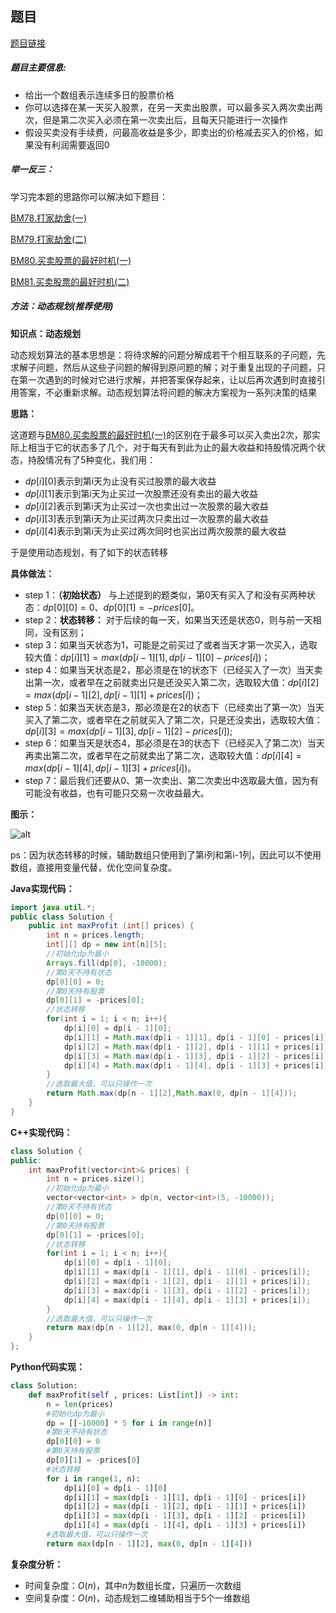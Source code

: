 ## 题目
[题目链接](https://www.nowcoder.com/practice/4892d3ff304a4880b7a89ba01f48daf9?tpId=196&tqId=1073487&sourceUrl=/exam/oj&channenl=wgithub&fromPut=wgithub)

##### 题目主要信息:
- 给出一个数组表示连续多日的股票价格
- 你可以选择在某一天买入股票，在另一天卖出股票，可以最多买入两次卖出两次，但是第二次买入必须在第一次卖出后，且每天只能进行一次操作
- 假设买卖没有手续费，问最高收益是多少，即卖出的价格减去买入的价格，如果没有利润需要返回0

##### 举一反三：

学习完本题的思路你可以解决如下题目：

[BM78.打家劫舍(一)](https://www.nowcoder.com/practice/c5fbf7325fbd4c0ea3d0c3ea6bc6cc79?tpId=295&tqId=2285793)

[BM79.打家劫舍(二)](https://www.nowcoder.com/practice/a5c127769dd74a63ada7bff37d9c5815?tpId=295&tqId=2285837)

[BM80.买卖股票的最好时机(一)](https://www.nowcoder.com/practice/64b4262d4e6d4f6181cd45446a5821ec?tpId=295&tqId=625)

[BM81.买卖股票的最好时机(二)](https://www.nowcoder.com/practice/9e5e3c2603064829b0a0bbfca10594e9?tpId=295&tqId=1073471)

##### 方法：动态规划(推荐使用)

**知识点：动态规划**

动态规划算法的基本思想是：将待求解的问题分解成若干个相互联系的子问题，先求解子问题，然后从这些子问题的解得到原问题的解；对于重复出现的子问题，只在第一次遇到的时候对它进行求解，并把答案保存起来，让以后再次遇到时直接引用答案，不必重新求解。动态规划算法将问题的解决方案视为一系列决策的结果

**思路：**

这道题与[BM80.买卖股票的最好时机(一)](https://www.nowcoder.com/practice/64b4262d4e6d4f6181cd45446a5821ec?tpId=295&tqId=625)的区别在于最多可以买入卖出2次，那实际上相当于它的状态多了几个，对于每天有到此为止的最大收益和持股情况两个状态，持股情况有了5种变化，我们用：
- $dp[i][0]$表示到第i天为止没有买过股票的最大收益
- $dp[i][1]$表示到第i天为止买过一次股票还没有卖出的最大收益
- $dp[i][2]$表示到第i天为止买过一次也卖出过一次股票的最大收益
- $dp[i][3]$表示到第i天为止买过两次只卖出过一次股票的最大收益
- $dp[i][4]$表示到第i天为止买过两次同时也买出过两次股票的最大收益

于是使用动态规划，有了如下的状态转移

**具体做法：**

- step 1：**（初始状态）** 与上述提到的题类似，第0天有买入了和没有买两种状态：$dp[0][0] = 0$、$dp[0][1] = -prices[0]$。
- step 2：**状态转移：** 对于后续的每一天，如果当天还是状态0，则与前一天相同，没有区别；
- step 3：如果当天状态为1，可能是之前买过了或者当天才第一次买入，选取较大值：$dp[i][1] = max(dp[i - 1][1], dp[i - 1][0] - prices[i])$；
- step 4：如果当天状态是2，那必须是在1的状态下（已经买入了一次）当天卖出第一次，或者早在之前就卖出只是还没买入第二次，选取较大值：$dp[i][2] = max(dp[i - 1][2], dp[i - 1][1] + prices[i])$；
- step 5：如果当天状态是3，那必须是在2的状态下（已经卖出了第一次）当天买入了第二次，或者早在之前就买入了第二次，只是还没卖出，选取较大值：$dp[i][3] = max(dp[i - 1][3], dp[i - 1][2] - prices[i])$;
- step 6：如果当天是状态4，那必须是在3的状态下（已经买入了第二次）当天再卖出第二次，或者早在之前就卖出了第二次，选取较大值：$dp[i][4] = max(dp[i - 1][4], dp[i - 1][3] + prices[i])$。
- step 7：最后我们还要从0、第一次卖出、第二次卖出中选取最大值，因为有可能没有收益，也有可能只交易一次收益最大。

**图示：**

![alt](https://uploadfiles.nowcoder.com/images/20220219/397721558_1645262540948/8C61C80AE17960D42B310FDF74C56E12)

ps：因为状态转移的时候，辅助数组只使用到了第i列和第i-1列，因此可以不使用数组，直接用变量代替，优化空间复杂度。

**Java实现代码：**
```java
import java.util.*;
public class Solution {
    public int maxProfit (int[] prices) {
        int n = prices.length;
        int[][] dp = new int[n][5];
        //初始化dp为最小
        Arrays.fill(dp[0], -10000); 
        //第0天不持有状态
        dp[0][0] = 0; 
        //第0天持有股票
        dp[0][1] = -prices[0]; 
        //状态转移
        for(int i = 1; i < n; i++){ 
            dp[i][0] = dp[i - 1][0]; 
            dp[i][1] = Math.max(dp[i - 1][1], dp[i - 1][0] - prices[i]);
            dp[i][2] = Math.max(dp[i - 1][2], dp[i - 1][1] + prices[i]);
            dp[i][3] = Math.max(dp[i - 1][3], dp[i - 1][2] - prices[i]);
            dp[i][4] = Math.max(dp[i - 1][4], dp[i - 1][3] + prices[i]);
        }
        //选取最大值，可以只操作一次
        return Math.max(dp[n - 1][2],Math.max(0, dp[n - 1][4])); 
    }
}
```
**C++实现代码：**
```cpp
class Solution {
public:
    int maxProfit(vector<int>& prices) {
        int n = prices.size();
        //初始化dp为最小
        vector<vector<int> > dp(n, vector<int>(5, -10000)); 
        //第0天不持有状态
        dp[0][0] = 0; 
        //第0天持有股票
        dp[0][1] = -prices[0]; 
        //状态转移
        for(int i = 1; i < n; i++){ 
            dp[i][0] = dp[i - 1][0]; 
            dp[i][1] = max(dp[i - 1][1], dp[i - 1][0] - prices[i]);
            dp[i][2] = max(dp[i - 1][2], dp[i - 1][1] + prices[i]);
            dp[i][3] = max(dp[i - 1][3], dp[i - 1][2] - prices[i]);
            dp[i][4] = max(dp[i - 1][4], dp[i - 1][3] + prices[i]);
        }
        //选取最大值，可以只操作一次
        return max(dp[n - 1][2], max(0, dp[n - 1][4])); 
    }
};
```
**Python代码实现：**
```Python
class Solution:
    def maxProfit(self , prices: List[int]) -> int:
        n = len(prices)
        #初始化dp为最小
        dp = [[-10000] * 5 for i in range(n)] 
        #第0天不持有状态
        dp[0][0] = 0 
        #第0天持有股票
        dp[0][1] = -prices[0] 
        #状态转移
        for i in range(1, n): 
            dp[i][0] = dp[i - 1][0]
            dp[i][1] = max(dp[i - 1][1], dp[i - 1][0] - prices[i])
            dp[i][2] = max(dp[i - 1][2], dp[i - 1][1] + prices[i])
            dp[i][3] = max(dp[i - 1][3], dp[i - 1][2] - prices[i])
            dp[i][4] = max(dp[i - 1][4], dp[i - 1][3] + prices[i])
        #选取最大值，可以只操作一次
        return max(dp[n - 1][2], max(0, dp[n - 1][4])) 
```

**复杂度分析：**
- 时间复杂度：$O(n)$，其中$n$为数组长度，只遍历一次数组
- 空间复杂度：$O(n)$，动态规划二维辅助相当于5个一维数组